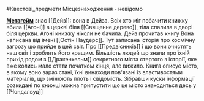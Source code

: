 #Квестові_предмети 
Місцезнаходження - невідомо

<b><u>Метагейм</b></u>
знає [[Дейз]]: вона в Дейза.
Всіх хто міг побачити книжку вбила [[Агоні]] в церкві біля [[Священне дерево]], тіла спалила в дворі біля церкви. Агоні книжку ніколи не бачила.
Дейз прочитав книгу
Вона написана від імені [[Остін Паудерс]]. Тут записана історія про космічну загрозу що прийде в цей світ. Про [[Предвісників]] і що вони очистять наш світ і зроблять його кращим. Більшість людей що знали про їхній прихід родом з [[Дракенхельм]] секретного міста стертого з історії, яке вже колись мало стати початком кінця, але вижило. Книга описує місто, в якому воно зараз стані, їхні винаходи пов'язані із властивостями матеріалів, що змінюють плоть і свідомість.
Зібравши куски інформації розкидані по книжці можна припустити що це місто знаходиться десь у [[Чондалвуд]]